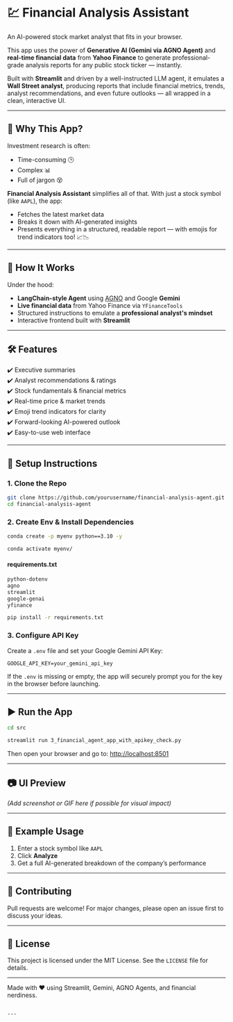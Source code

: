 # 💹 Financial Analysis Assistant

An AI-powered stock market analyst that fits in your browser.

This app uses the power of **Generative AI (Gemini via AGNO Agent)** and **real-time financial data** from **Yahoo Finance** to generate professional-grade analysis reports for any public stock ticker — instantly.

Built with **Streamlit** and driven by a well-instructed LLM agent, it emulates a **Wall Street analyst**, producing reports that include financial metrics, trends, analyst recommendations, and even future outlooks — all wrapped in a clean, interactive UI.

---

## 🚀 Why This App?

Investment research is often:
- Time-consuming 🕒
- Complex 📊
- Full of jargon 😵

**Financial Analysis Assistant** simplifies all of that. With just a stock symbol (like `AAPL`), the app:
- Fetches the latest market data
- Breaks it down with AI-generated insights
- Presents everything in a structured, readable report — with emojis for trend indicators too! 📈📉

---

## 🧠 How It Works

Under the hood:
- **LangChain-style Agent** using [AGNO](https://github.com/withagnos/agno) and Google **Gemini**
- **Live financial data** from Yahoo Finance via `YFinanceTools`
- Structured instructions to emulate a **professional analyst's mindset**
- Interactive frontend built with **Streamlit**

---

## 🛠️ Features

✔️ Executive summaries  
✔️ Analyst recommendations & ratings  
✔️ Stock fundamentals & financial metrics  
✔️ Real-time price & market trends  
✔️ Emoji trend indicators for clarity  
✔️ Forward-looking AI-powered outlook  
✔️ Easy-to-use web interface  

---

## 🧰 Setup Instructions

### 1. Clone the Repo
```bash
git clone https://github.com/yourusername/financial-analysis-agent.git
cd financial-analysis-agent
```

### 2. Create Env & Install Dependencies
```bash
conda create -p myenv python==3.10 -y
```

```bash
conda activate myenv/
```
#### requirements.txt
```bash
python-dotenv
agno
streamlit
google-genai
yfinance
```
```bash
pip install -r requirements.txt
```

### 3. Configure API Key

Create a `.env` file and set your Google Gemini API Key:

```env
GOOGLE_API_KEY=your_gemini_api_key
```

If the `.env` is missing or empty, the app will securely prompt you for the key in the browser before launching.

---

## ▶️ Run the App
```bash
cd src
```
```bash
streamlit run 3_financial_agent_app_with_apikey_check.py
```

Then open your browser and go to: [http://localhost:8501](http://localhost:8501)

---

## 📷 UI Preview

*(Add screenshot or GIF here if possible for visual impact)*

---

## 🧪 Example Usage

1. Enter a stock symbol like `AAPL`
2. Click **Analyze**
3. Get a full AI-generated breakdown of the company’s performance

---

## 🤝 Contributing

Pull requests are welcome! For major changes, please open an issue first to discuss your ideas.

---

## 📜 License

This project is licensed under the MIT License. See the `LICENSE` file for details.

---

Made with ❤️ using Streamlit, Gemini, AGNO Agents, and financial nerdiness.
```

---
